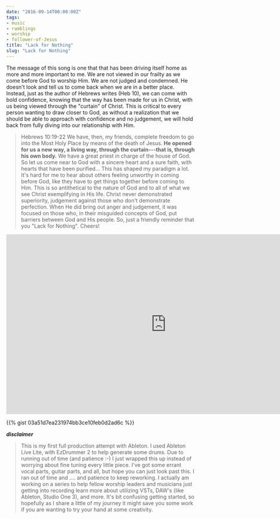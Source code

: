 ```yaml
---
date: "2016-09-14T00:00:00Z"
tags:
- music
- ramblings
- worship
- follower-of-Jesus
title: "Lack for Nothing"
slug: "Lack for Nothing"
---
```


The message of this song is one that that has been driving itself home as more and more important to me.
We are not viewed in our frailty as we come before God to worship Him. We are not judged and condemned. He doesn't look and tell us to come back when we are in a better place.
Instead, just as the author of Hebrews writes (Heb 10), we can come with bold confidence, knowing that the way has been made for us in Christ, with us being viewed through the "curtain" of Christ. This is critical to every person wanting to draw closer to God, as without a realization that we should be able to approach with confidence and no judgement, we will hold back from fully diving into our relationship with Him.

> Hebrews 10:19-22
>   We have, then, my friends, complete freedom to go into the Most Holy Place by means of the death of Jesus. **He opened for us a new way, a living way, through the curtain---that is, through his own body.** We have a great priest in charge of the house of God. So let us come near to God with a sincere heart and a sure faith, with hearts that have been purified...
>   This has shaped my paradigm a lot. It's hard for me to hear about others feeling unworthy in coming before God, like they have to get things together before coming to Him. This is so antithetical to the nature of God and to all of what we see Christ exemplifying in His life. Christ never demonstrated superiority, judgement against those who don't demonstrate perfection. When He did bring out anger and judgement, it was focused on those who, in their misguided concepts of God, put barriers between God and His people.
>   So, just a friendly reminder that you "Lack for Nothing". Cheers!
>

<iframe width="853" height="480" src="https://www.youtube.com/embed/TZgXnO1MtGU?rel=0" frameborder="0" allowfullscreen="yes"></iframe>



{{% gist 03a51d7ea231974bb3ce10feb0d2ad6c %}}


**_disclaimer_**
>   This is my first full production attempt with Ableton. I used Ableton Live Lite, with EzDrummer 2 to help generate some drums. Due to running out of time (and patience :-) I just wrapped this up instead of worrying about fine tuning every little piece. I've got some errant vocal parts, guitar parts, and all, but hope you can just look past this. I ran out of time and .... and patience to keep reworking.
>   I actually am working on a series to help fellow worship leaders and musicians just getting into recording learn more about utilizing VSTs, DAW's (like Ableton, Studio One 3), and more. It's bit confusing getting started, so hopefully as I share a little of my journey it might save you some work if you are wanting to try your hand at some creativity.
